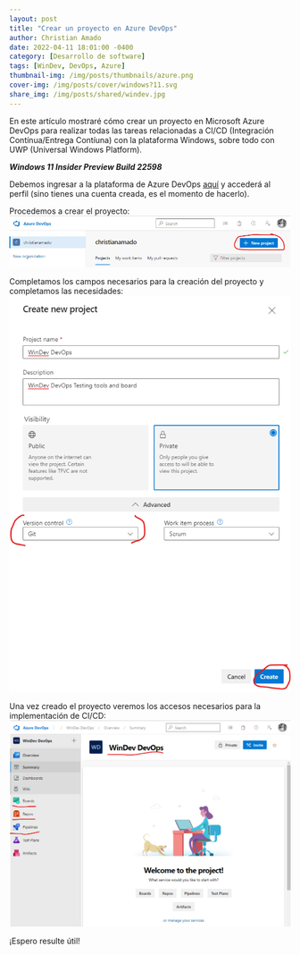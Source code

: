 ```yaml
---
layout: post
title: "Crear un proyecto en Azure DevOps"
author: Christian Amado
date: 2022-04-11 18:01:00 -0400
category: [Desarrollo de software]
tags: [WinDev, DevOps, Azure]
thumbnail-img: /img/posts/thumbnails/azure.png
cover-img: /img/posts/cover/windows?11.svg
share_img: /img/posts/shared/windev.jpg
---
```


En este artículo mostraré cómo crear un proyecto en Microsoft Azure DevOps para realizar todas las tareas relacionadas a CI/CD (Integración Contínua/Entrega Contíuna) con la plataforma Windows, sobre todo con UWP (Universal Windows Platform).

***Windows 11 Insider Preview Build 22598***

<!--more-->

Debemos ingresar a la plataforma de Azure DevOps [aquí](https://dev.azure.com/) y accederá al perfil (sino tienes una cuenta creada, es el momento de hacerlo).  

Procedemos a crear el proyecto:
![](/img/posts/2022/04/11/1.png)

Completamos los campos necesarios para la creación del proyecto y completamos las necesidades:
![](/img/posts/2022/04/11/2.png)

Una vez creado el proyecto veremos los accesos necesarios para la implementación de CI/CD:
![](/img/posts/2022/04/11/3.png)

¡Espero resulte útil!
